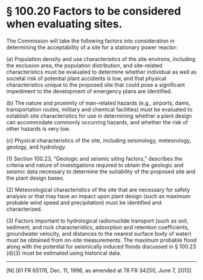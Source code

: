 # § 100.20   Factors to be considered when evaluating sites.

The Commission will take the following factors into consideration in determining the acceptability of a site for a stationary power reactor: 


(a) Population density and use characteristics of the site environs, including the exclusion area, the population distribution, and site-related characteristics must be evaluated to determine whether individual as well as societal risk of potential plant accidents is low, and that physical characteristics unique to the proposed site that could pose a significant impediment to the development of emergency plans are identified. 


(b) The nature and proximity of man-related hazards (e.g., airports, dams, transportation routes, military and chemical facilities) must be evaluated to establish site characteristics for use in determining whether a plant design can accommodate commonly occurring hazards, and whether the risk of other hazards is very low.


(c) Physical characteristics of the site, including seismology, meteorology, geology, and hydrology. 


(1) Section 100.23, “Geologic and seismic siting factors,” describes the criteria and nature of investigations required to obtain the geologic and seismic data necessary to determine the suitability of the proposed site and the plant design bases. 


(2) Meteorological characteristics of the site that are necessary for safety analysis or that may have an impact upon plant design (such as maximum probable wind speed and precipitation) must be identified and characterized. 


(3) Factors important to hydrological radionuclide transport (such as soil, sediment, and rock characteristics, adsorption and retention coefficients, groundwater velocity, and distances to the nearest surface body of water) must be obtained from on-site measurements. The maximum probable flood along with the potential for seismically induced floods discussed in § 100.23 (d)(3) must be estimated using historical data. 



---

[N] [61 FR 65176, Dec. 11, 1996, as amended at 78 FR 34250, June 7, 2013]





